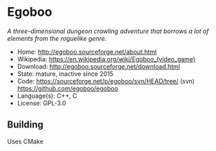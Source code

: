 # Egoboo

_A three-dimensional dungeon crawling adventure that borrows a lot of elements from the roguelike genre._

- Home: http://egoboo.sourceforge.net/about.html
- Wikipedia: <https://en.wikipedia.org/wiki/Egoboo_(video_game)>
- Download: http://egoboo.sourceforge.net/download.html
- State: mature, inactive since 2015
- Code: https://sourceforge.net/p/egoboo/svn/HEAD/tree/ (svn) https://github.com/egoboo/egoboo
- Language(s): C++, C
- License: GPL-3.0

## Building

Uses CMake

